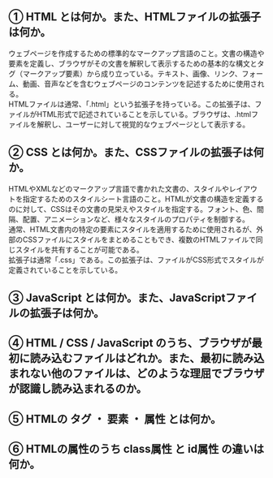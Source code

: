 ## ① HTML とは何か。また、HTMLファイルの拡張子は何か。

ウェブページを作成するための標準的なマークアップ言語のこと。文書の構造や要素を定義し、ブラウザがその文書を解釈して表示するための基本的な構文とタグ（マークアップ要素）から成り立っている。テキスト、画像、リンク、フォーム、動画、音声などを含むウェブページのコンテンツを記述するために使用される。  
HTMLファイルは通常、「.html」という拡張子を持っている。この拡張子は、ファイルがHTML形式で記述されていることを示している。ブラウザは、.htmlファイルを解釈し、ユーザーに対して視覚的なウェブページとして表示する。

## ② CSS とは何か。また、CSSファイルの拡張子は何か。

HTMLやXMLなどのマークアップ言語で書かれた文書の、スタイルやレイアウトを指定するためのスタイルシート言語のこと。HTMLが文書の構造を定義するのに対して、CSSはその文書の見栄えやスタイルを指定する。フォント、色、間隔、配置、アニメーションなど、様々なスタイルのプロパティを制御する。  
通常、HTML文書内の特定の要素にスタイルを適用するために使用されるが、外部のCSSファイルにスタイルをまとめることもでき、複数のHTMLファイルで同じスタイルを共有することが可能である。  
拡張子は通常「.css」である。この拡張子は、ファイルがCSS形式でスタイルが定義されていることを示している。

## ③ JavaScript とは何か。また、JavaScriptファイルの拡張子は何か。

## ④ HTML / CSS / JavaScript のうち、ブラウザが最初に読み込むファイルはどれか。また、最初に読み込まれない他のファイルは、どのような理屈でブラウザが認識し読み込まれるのか。

## ⑤ HTMLの タグ ・ 要素 ・ 属性 とは何か。

## ⑥ HTMLの属性のうち class属性 と id属性 の違いは何か。